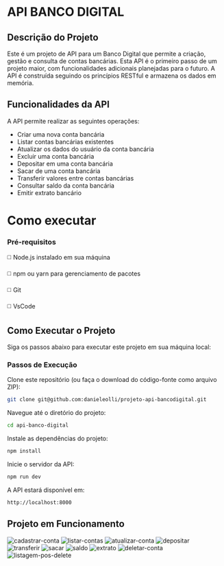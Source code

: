 # API BANCO DIGITAL

## Descrição do Projeto
Este é um projeto de API para um Banco Digital que permite a criação, gestão e consulta de contas bancárias. Esta API é o primeiro passo de um projeto maior, com funcionalidades adicionais planejadas para o futuro. A API é construída seguindo os princípios RESTful e armazena os dados em memória.

## Funcionalidades da API
A API permite realizar as seguintes operações:

- Criar uma nova conta bancária
- Listar contas bancárias existentes
- Atualizar os dados do usuário da conta bancária
- Excluir uma conta bancária
- Depositar em uma conta bancária
- Sacar de uma conta bancária
- Transferir valores entre contas bancárias
- Consultar saldo da conta bancária
- Emitir extrato bancário

# Como executar

### Pré-requisitos

  ◻️ Node.js instalado em sua máquina
  
  ◻️ npm ou yarn para gerenciamento de pacotes
  
  ◻️ Git

  ◻️ VsCode
  

## Como Executar o Projeto
Siga os passos abaixo para executar este projeto em sua máquina local:


### Passos de Execução
Clone este repositório (ou faça o download do código-fonte como arquivo ZIP):
```bash
git clone git@github.com:danieleolli/projeto-api-bancodigital.git
```

Navegue até o diretório do projeto:
```bash
cd api-banco-digital
```

Instale as dependências do projeto:
```bash
npm install
```

Inicie o servidor da API:
```bash
npm run dev
```

A API estará disponível em:
```bash
http://localhost:8000
```


## Projeto em Funcionamento
![cadastrar-conta](https://github.com/danieleolli/projeto-api-bancodigital/assets/137204170/dbb7c057-87f0-467f-9c3f-7fa29f2a3ae2)
![listar-contas](https://github.com/danieleolli/projeto-api-bancodigital/assets/137204170/c29c4393-f404-4090-8cbb-782e28f8b9ec)
![atualizar-conta](https://github.com/danieleolli/projeto-api-bancodigital/assets/137204170/6f01d659-8341-4fd6-ad78-3d508479051a)
![depositar](https://github.com/danieleolli/projeto-api-bancodigital/assets/137204170/4e06118e-7a75-4a33-b0be-415c8ce2a0f9)
![transferir](https://github.com/danieleolli/projeto-api-bancodigital/assets/137204170/faf82e29-582f-49cf-a7b9-fa2e8caa91dd)
![sacar](https://github.com/danieleolli/projeto-api-bancodigital/assets/137204170/5facf917-f61b-4e00-9b30-3afdfdca8956)
![saldo](https://github.com/danieleolli/projeto-api-bancodigital/assets/137204170/449a5114-7257-41ca-93fc-3d65df603d40)
![extrato](https://github.com/danieleolli/projeto-api-bancodigital/assets/137204170/48bd91b2-0cfc-4272-8ed8-5dabf801d658)
![deletar-conta](https://github.com/danieleolli/projeto-api-bancodigital/assets/137204170/32b56c55-f428-4412-91f7-cf7620c3460c)
![listagem-pos-delete](https://github.com/danieleolli/projeto-api-bancodigital/assets/137204170/b50a548b-3f0f-445c-8df7-c5cb622c03b3)

